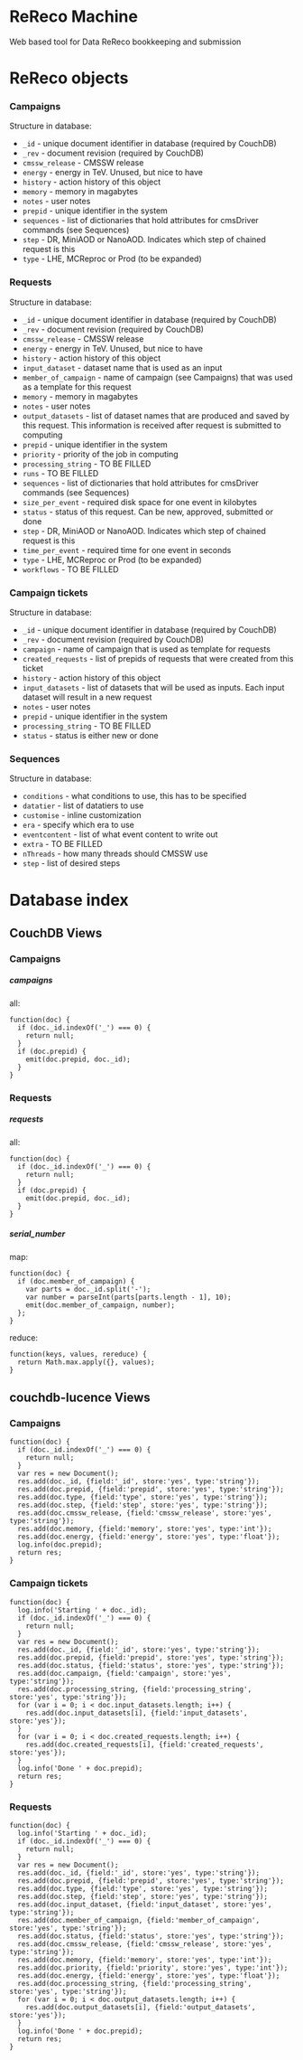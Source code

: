 # ReReco Machine
Web based tool for Data ReReco bookkeeping and submission

# ReReco objects

### Campaigns

Structure in database:
* `_id` - unique document identifier in database (required by CouchDB)
* `_rev` - document revision (required by CouchDB)
* `cmssw_release` - CMSSW release
* `energy` - energy in TeV. Unused, but nice to have
* `history` - action history of this object
* `memory` - memory in magabytes
* `notes` - user notes
* `prepid` - unique identifier in the system
* `sequences` - list of dictionaries that hold attributes for cmsDriver commands (see Sequences)
* `step` - DR, MiniAOD or NanoAOD. Indicates which step of chained request is this
* `type` - LHE, MCReproc or Prod (to be expanded)

### Requests

Structure in database:
* `_id` - unique document identifier in database (required by CouchDB)
* `_rev` - document revision (required by CouchDB)
* `cmssw_release` - CMSSW release
* `energy` - energy in TeV. Unused, but nice to have
* `history` - action history of this object
* `input_dataset` - dataset name that is used as an input
* `member_of_campaign` - name of campaign (see Campaigns) that was used as a template for this request
* `memory` - memory in magabytes
* `notes` - user notes
* `output_datasets` - list of dataset names that are produced and saved by this request. This information is received after request is submitted to computing
* `prepid` - unique identifier in the system
* `priority` - priority of the job in computing
* `processing_string` - TO BE FILLED
* `runs` - TO BE FILLED
* `sequences` - list of dictionaries that hold attributes for cmsDriver commands (see Sequences)
* `size_per_event` - required disk space for one event in kilobytes
* `status` - status of this request. Can be new, approved, submitted or done
* `step` - DR, MiniAOD or NanoAOD. Indicates which step of chained request is this
* `time_per_event` - required time for one event in seconds
* `type` - LHE, MCReproc or Prod (to be expanded)
* `workflows` - TO BE FILLED

### Campaign tickets

Structure in database:
* `_id` - unique document identifier in database (required by CouchDB)
* `_rev` - document revision (required by CouchDB)
* `campaign` - name of campaign that is used as template for requests
* `created_requests` - list of prepids of requests that were created from this ticket
* `history` - action history of this object
* `input_datasets` - list of datasets that will be used as inputs. Each input dataset will result in a new request
* `notes` - user notes
* `prepid` - unique identifier in the system
* `processing_string` - TO BE FILLED
* `status` - status is either new or done

### Sequences

Structure in database:

* `conditions` - what conditions to use, this has to be specified
* `datatier` - list of datatiers to use
* `customise` - inline customization
* `era` - specify which era to use
* `eventcontent` - list of what event content to write out
* `extra` - TO BE FILLED
* `nThreads` - how many threads should CMSSW use
* `step` - list of desired steps

# Database index

## CouchDB Views

### Campaigns

##### campaigns

all:
```
function(doc) {
  if (doc._id.indexOf('_') === 0) {
    return null;
  }
  if (doc.prepid) {
    emit(doc.prepid, doc._id);
  }
}
```

### Requests

##### requests

all:
```
function(doc) {
  if (doc._id.indexOf('_') === 0) {
    return null;
  }
  if (doc.prepid) {
    emit(doc.prepid, doc._id);
  }
}
```

##### serial_number

map:
```
function(doc) {
  if (doc.member_of_campaign) {
    var parts = doc._id.split('-');
    var number = parseInt(parts[parts.length - 1], 10);
    emit(doc.member_of_campaign, number);
  };
}
```
reduce:
```
function(keys, values, rereduce) {
  return Math.max.apply({}, values);
}
```

## couchdb-lucence Views

### Campaigns

```
function(doc) {
  if (doc._id.indexOf('_') === 0) {
    return null;
  }
  var res = new Document();
  res.add(doc._id, {field:'_id', store:'yes', type:'string'});
  res.add(doc.prepid, {field:'prepid', store:'yes', type:'string'});
  res.add(doc.type, {field:'type', store:'yes', type:'string'});
  res.add(doc.step, {field:'step', store:'yes', type:'string'});
  res.add(doc.cmssw_release, {field:'cmssw_release', store:'yes', type:'string'});
  res.add(doc.memory, {field:'memory', store:'yes', type:'int'});
  res.add(doc.energy, {field:'energy', store:'yes', type:'float'});
  log.info(doc.prepid);
  return res;
}
```

### Campaign tickets

```
function(doc) {
  log.info('Starting ' + doc._id);
  if (doc._id.indexOf('_') === 0) {
    return null;
  }
  var res = new Document();
  res.add(doc._id, {field:'_id', store:'yes', type:'string'});
  res.add(doc.prepid, {field:'prepid', store:'yes', type:'string'});
  res.add(doc.status, {field:'status', store:'yes', type:'string'});
  res.add(doc.campaign, {field:'campaign', store:'yes', type:'string'});
  res.add(doc.processing_string, {field:'processing_string', store:'yes', type:'string'});
  for (var i = 0; i < doc.input_datasets.length; i++) {
    res.add(doc.input_datasets[i], {field:'input_datasets', store:'yes'});
  }
  for (var i = 0; i < doc.created_requests.length; i++) {
    res.add(doc.created_requests[i], {field:'created_requests', store:'yes'});
  }
  log.info('Done ' + doc.prepid);
  return res;
}
```

### Requests

```
function(doc) {
  log.info('Starting ' + doc._id);
  if (doc._id.indexOf('_') === 0) {
    return null;
  }
  var res = new Document();
  res.add(doc._id, {field:'_id', store:'yes', type:'string'});
  res.add(doc.prepid, {field:'prepid', store:'yes', type:'string'});
  res.add(doc.type, {field:'type', store:'yes', type:'string'});
  res.add(doc.step, {field:'step', store:'yes', type:'string'});
  res.add(doc.input_dataset, {field:'input_dataset', store:'yes', type:'string'});
  res.add(doc.member_of_campaign, {field:'member_of_campaign', store:'yes', type:'string'});
  res.add(doc.status, {field:'status', store:'yes', type:'string'});
  res.add(doc.cmssw_release, {field:'cmssw_release', store:'yes', type:'string'});
  res.add(doc.memory, {field:'memory', store:'yes', type:'int'});
  res.add(doc.priority, {field:'priority', store:'yes', type:'int'});
  res.add(doc.energy, {field:'energy', store:'yes', type:'float'});
  res.add(doc.processing_string, {field:'processing_string', store:'yes', type:'string'});
  for (var i = 0; i < doc.output_datasets.length; i++) {
    res.add(doc.output_datasets[i], {field:'output_datasets', store:'yes'});
  }
  log.info('Done ' + doc.prepid);
  return res;
}
```